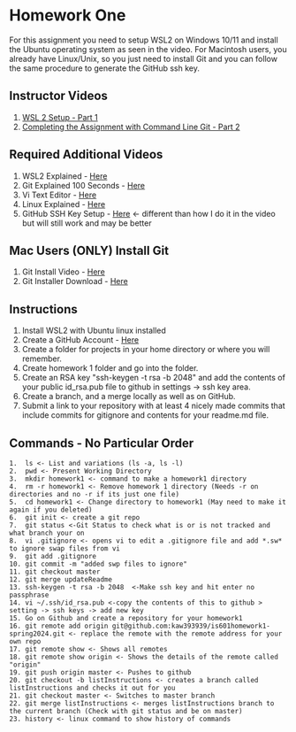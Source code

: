 # Homework One

For this assignment you need to setup WSL2 on Windows 10/11 and install the Ubuntu operating system as seen in the video.  For Macintosh users, you already have Linux/Unix, so you just need to install Git and you can follow the same procedure to generate the GitHub ssh key.  

## Instructor Videos
1. [WSL 2 Setup - Part 1](https://youtu.be/JyvEEy9jIjQ)
2. [Completing the Assignment with Command Line Git - Part 2](https://youtu.be/UaW4sT1CHfc)

## Required Additional Videos
1. WSL2 Explained - [Here](https://www.youtube.com/watch?v=LktFP0Dpl-c)
2. Git Explained 100 Seconds - [Here](https://www.youtube.com/watch?v=hwP7WQkmECE)
3. Vi Text Editor - [Here](https://www.youtube.com/watch?v=-_DvfdgR-LA)
4. Linux Explained - [Here](https://www.youtube.com/watch?v=rrB13utjYV4)
5. GitHub SSH Key Setup - [Here](https://www.youtube.com/watch?v=X40b9x9BFGo) <- different than how I do it in the video but will still work and may be better
## Mac Users (ONLY) Install Git 
1.  Git Install Video - [Here](https://www.youtube.com/watch?v=O3vtpZgI0fQ)
2.  Git Installer Download - [Here](https://sourceforge.net/projects/git-osx-installer/)


## Instructions
1. Install WSL2 with Ubuntu linux installed
2. Create a GitHub Account - [Here](https://github.com/signup)
3. Create a folder for projects in your home directory or where you will remember.
4. Create homework 1 folder and go into the folder.
5. Create an RSA key "ssh-keygen -t rsa -b 2048" and add the contents of your public id_rsa.pub file to github in settings -> ssh key area. 
6. Create a branch, and a merge locally as well as on GitHub.
7. Submit a link to your repository with at least 4 nicely made commits that include commits for gitignore and contents for your readme.md file. 

## Commands - No Particular Order
    1.  ls <- List and variations (ls -a, ls -l)
    2.  pwd <- Present Working Directory
    3.  mkdir homework1 <- command to make a homework1 directory
    4.  rm -r homework1 <- Remove homework 1 directory (Needs -r on directories and no -r if its just one file)
    5.  cd homework1 <- Change directory to homework1 (May need to make it again if you deleted)
    6.  git init <- create a git repo
    7.  git status <-Git Status to check what is or is not tracked and what branch your on
    8.  vi .gitignore <- opens vi to edit a .gitignore file and add *.sw* to ignore swap files from vi
    9.  git add .gitignore
    10. git commit -m "added swp files to ignore"
    11. git checkout master
    12. git merge updateReadme
    13. ssh-keygen -t rsa -b 2048  <-Make ssh key and hit enter no passphrase
    14. vi ~/.ssh/id_rsa.pub <-copy the contents of this to github > setting -> ssh keys -> add new key
    15. Go on Github and create a repository for your homework1 
    16. git remote add origin git@github.com:kaw393939/is601homework1-spring2024.git <- replace the remote with the remote address for your own repo
    17. git remote show <- Shows all remotes
    18. git remote show origin <- Shows the details of the remote called "origin"
    19. git push origin master <- Pushes to github 
    20. git checkout -b listInstructions <- creates a branch called listInstructions and checks it out for you
    21. git checkout master <- Switches to master branch
    22. git merge listInstructions <- merges listInstructions branch to the current branch (Check with git status and be on master)
    23. history <- linux command to show history of commands
